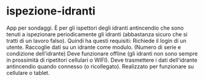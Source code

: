 # ispezione-idranti
App per sondaggi. È per gli ispettori degli idranti antincendio che sono tenuti a ispezionare periodicamente gli idranti (abbastanza sicuro che si tratti di un lavoro falso). Quindi ha questi requisiti:  Richiede il login di un utente. Raccoglie dati su un idrante come modulo. (Numero di serie e condizione dell'idrante) Deve funzionare offline (gli idranti non sono sempre in prossimità di ripetitori cellulari o WIFI). Deve trasmettere i dati dell'idrante antincendio quando connesso (o ricollegato). Realizzato per funzionare su cellulare o tablet.
